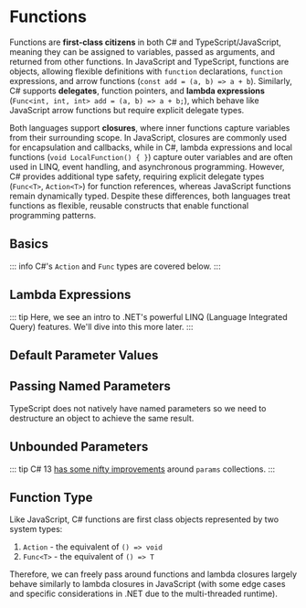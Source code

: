 # Functions

Functions are **first-class citizens** in both C# and TypeScript/JavaScript, meaning they can be assigned to variables, passed as arguments, and returned from other functions. In JavaScript and TypeScript, functions are objects, allowing flexible definitions with `function` declarations, `function` expressions, and arrow functions (`const add = (a, b) => a + b`). Similarly, C# supports **delegates**, function pointers, and **lambda expressions** (`Func<int, int, int> add = (a, b) => a + b;`), which behave like JavaScript arrow functions but require explicit delegate types.

Both languages support **closures**, where inner functions capture variables from their surrounding scope. In JavaScript, closures are commonly used for encapsulation and callbacks, while in C#, lambda expressions and local functions (`void LocalFunction() { }`) capture outer variables and are often used in LINQ, event handling, and asynchronous programming. However, C# provides additional type safety, requiring explicit delegate types (`Func<T>`, `Action<T>`) for function references, whereas JavaScript functions remain dynamically typed. Despite these differences, both languages treat functions as flexible, reusable constructs that enable functional programming patterns.

## Basics

<CodeSplitter>
  <template #left>

```ts
function fn(
  name: string, // Required parameter
  affiliation: string = "unaffiliated", // Default parameter,
  notify: () => void, // Function parameter
  nickName?: string // Optional parameter
) {
  let x = "1";
  let y = "2";

  // Local function
  let fx = () => {
    console.log(`x = ${x}`);
  }

  // Local function
  function fy() {
    console.log(`y = ${y}`);
  }

  fx(); // "x = 1"
  fy(); // "y = 2"
}
```

  </template>
  <template #right>

```csharp
void fn(
  string name, // Required parameter
  string affiliation = "unaffiliated", // Default parameter
  Action notify, // Function parameter
  string? nickName // Optional parameter
) {
  let x = "1";
  let y = "2";

  // Local function
  let fx = () => {
    Console.WriteLine($"x = {x}");
  }

  // Local function
  void fy() {
    Console.WriteLine($"y = {y}");
  }

  fx(); // "x = 1"
  fy(); // "y = 2"
}
```

  </template>
</CodeSplitter>

::: info
C#'s `Action` and `Func` types are covered below.
:::

## Lambda Expressions

<CodeSplitter>
  <template #left>

```ts
// Lambda expression
let fn = (msg: string) => console.log(msg);

fn("Hello, World!");

let contacts = ["Allie", "Stella", "Carson"];
contacts.forEach(fn)
```

  </template>
  <template #right>

```csharp
// Lambda expression
var fn = (string msg) => Console.WriteLine(msg);

fn("Hello, World!");

// 👇 Here, we use a `List` so we import these
using System.Collections.Generic;
using System.Linq;

var contacts = new List<string> { "Allie", "Stella", "Carson" };
contacts.ForEach(fn);
```

  </template>
</CodeSplitter>

::: tip
Here, we see an intro to .NET's powerful LINQ (Language Integrated Query) features.  We'll dive into this more later.
:::

## Default Parameter Values

<CodeSplitter>
  <template #left>

```ts
function fn(name: string = "(no name)") {
  console.log(`Hello, ${name}`);
}

fn(); // "Hello, (no name)""
fn("Carl"); // "Hello, Carl"
```

  </template>
  <template #right>

```csharp
void fn(string name = "(no name)") {
  Console.WriteLine($"Hello, {name}");
}

fn(); // "Hello, (no name)""
fn("Carl"); // "Hello, Carl"
```

  </template>
</CodeSplitter>

## Passing Named Parameters

TypeScript does not natively have named parameters so we need to destructure an object to achieve the same result.

<CodeSplitter>
  <template #left>

```ts
function fn({
  firstName, // 👈 Use destructuring
  lastName
} : {
  firstName: string,
  lastName: string
}) {
  console.log(`Hello, ${firstName} ${lastName}`);
}

// Pass an object to be destructured
fn({lastName: "Lee", firstName: "Amy"});

// Or with a type:
type Contact = {
  firstName: string,
  lastName: string
}

function fn({
  firstName, // 👈 Use destructuring
  lastName
} : Contact) {
  console.log(`Hello, ${firstName} ${lastName}`);
}

// Pass an object to be destructured
fn({lastName: "Lee", firstName: "Amy"});
```

  </template>
  <template #right>

```csharp
void fn(
  string firstName,
  string lastName
) {
  Console.WriteLine($"Hello, {firstName} {lastName}");
}

// We can pass the parameters in any order
fn (lastName: "Lee", firstName: "Amy")
```

  </template>
</CodeSplitter>

## Unbounded Parameters

<CodeSplitter>
  <template #left>

```ts
function fn() {
  for (let arg of arguments) {
    console.log(arg);
  }
}

fn("a", "b", "c");
// abc
```

  </template>
  <template #right>

```csharp
void fn(params string[] args) {
  foreach (var arg in args) {
    Console.Write(arg);
  }
}

fn("a", "b", "c");
// abc
```

  </template>
</CodeSplitter>

::: tip
C# 13 [has some nifty improvements](https://learn.microsoft.com/en-us/dotnet/csharp/whats-new/csharp-13#params-collections) around `params` collections.
:::

## Function Type

Like JavaScript, C# functions are first class objects represented by two system types:

1. `Action` - the equivalent of `() => void`
2. `Func<T>` - the equivalent of `() => T`

Therefore, we can freely pass around functions and lambda closures largely behave similarly to lambda closures in JavaScript (with some edge cases and specific considerations in .NET due to the multi-threaded runtime).

<CodeSplitter>
  <template #left>

```ts
// Return a function
function fn() : () => void {
  return () => {
    console.log("Here");
  }
}

fn()();

// Accept a function
function fn(
  label: string,
  fx: (name: string) => string
) : string {
  return fx(label)
}

console.log(
  fn("Steve", (name) => `Hello, ${name}`);
); // Hello, Steve
```

  </template>
  <template #right>

```csharp
// Return a function
Action fn() {
  return () => {
    Console.WriteLine("Here");
  };
}

fn()();

// Accept a function
string fn(
  string name,
  Func<string, string> fx
) {
  return fx(name);
}

Console.WriteLine(
  fn("Steve", (name) => $"Hello, {name}")
); // Hello, Steve

```

  </template>
</CodeSplitter>
